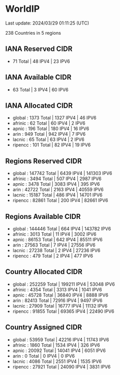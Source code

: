 # WorldIP

Last update: 2024/03/29 01:11:25 (UTC)

238 Countries in 5 regions

## IANA Reserved CIDR

- 71 Total | 48 IPV4 | 23 IPV6

## IANA Available CIDR

- 63 Total | 3 IPV4 | 60 IPV6

## IANA Allocated CIDR

- global : 1373 Total | 1327 IPV4 | 46 IPV6
- afrinic : 62 Total | 60 IPV4 | 2 IPV6
- apnic : 196 Total | 180 IPV4 | 16 IPV6
- arin : 949 Total | 942 IPV4 | 7 IPV6
- lacnic : 65 Total | 63 IPV4 | 2 IPV6
- ripencc : 101 Total | 82 IPV4 | 19 IPV6

## Regions Reserved CIDR

- global : 147742 Total | 6439 IPV4 | 141303 IPV6
- afrinic : 3494 Total | 507 IPV4 | 2987 IPV6
- apnic : 3478 Total | 3083 IPV4 | 395 IPV6
- arin : 42722 Total | 2163 IPV4 | 40559 IPV6
- lacnic : 15187 Total | 486 IPV4 | 14701 IPV6
- ripencc : 82861 Total | 200 IPV4 | 82661 IPV6

## Regions Available CIDR

- global : 144446 Total | 664 IPV4 | 143782 IPV6
- afrinic : 3013 Total | 11 IPV4 | 3002 IPV6
- apnic : 86153 Total | 642 IPV4 | 85511 IPV6
- arin : 27563 Total | 7 IPV4 | 27556 IPV6
- lacnic : 27238 Total | 2 IPV4 | 27236 IPV6
- ripencc : 479 Total | 2 IPV4 | 477 IPV6

## Country Allocated CIDR

- global : 252259 Total | 199211 IPV4 | 53048 IPV6
- afrinic : 4354 Total | 3313 IPV4 | 1041 IPV6
- apnic : 45728 Total | 36840 IPV4 | 8888 IPV6
- arin : 82413 Total | 72916 IPV4 | 9497 IPV6
- lacnic : 27909 Total | 16777 IPV4 | 11132 IPV6
- ripencc : 91855 Total | 69365 IPV4 | 22490 IPV6

## Country Assigned CIDR

- global : 53959 Total | 42216 IPV4 | 11743 IPV6
- afrinic : 1860 Total | 1534 IPV4 | 326 IPV6
- apnic : 20092 Total | 14041 IPV4 | 6051 IPV6
- arin : 0 Total | 0 IPV4 | 0 IPV6
- lacnic : 4086 Total | 2551 IPV4 | 1535 IPV6
- ripencc : 27921 Total | 24090 IPV4 | 3831 IPV6

